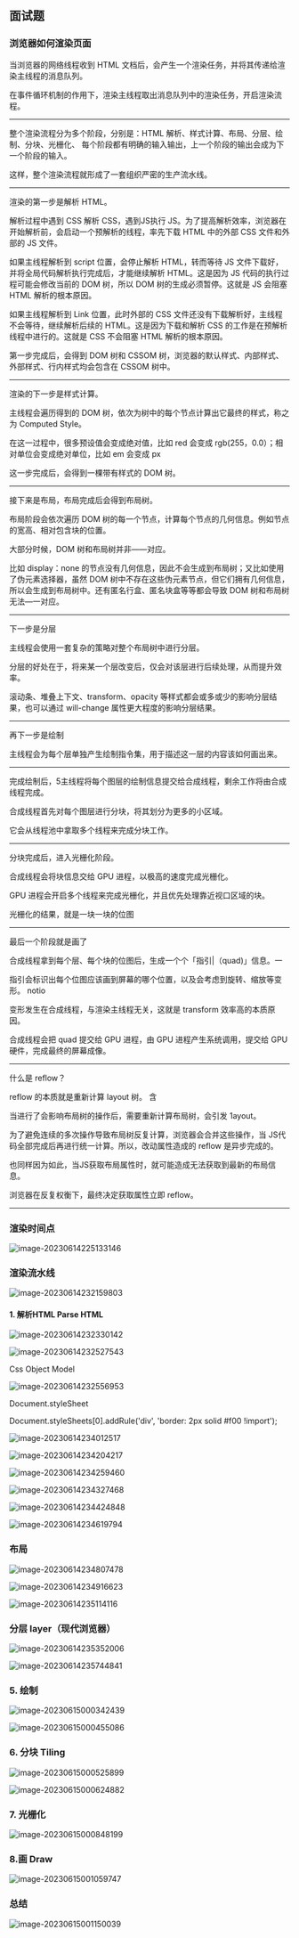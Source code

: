 ## 面试题

### 浏览器如何渲染页面

当浏览器的网络线程收到 HTML 文档后，会产生一个渲染任务，并将其传递给渲染主线程的消息队列。

在事件循环机制的作用下，渲染主线程取出消息队列中的渲染任务，开启渲染流程。

---

整个渲染流程分为多个阶段，分别是：HTML 解析、样式计算、布局、分层、绘制、分块、光栅化、 每个阶段都有明确的输入输出，上一个阶段的输出会成为下一个阶段的输入。

这样，整个渲染流程就形成了一套组织严密的生产流水线。

---

渲染的第一步是解析 HTML。

解析过程中遇到 CSS 解析 CSS，遇到JS执行 JS。为了提高解析效率，浏览器在开始解析前，会启动一个预解析的线程，率先下载 HTML 中的外部 CSS 文件和外部的 JS 文件。

如果主线程解析到 script 位置，会停止解析 HTML，转而等待 JS 文件下载好，并将全局代码解析执行完成后，才能继续解析 HTML。这是因为 JS 代码的执行过程可能会修改当前的 DOM 树，所以 DOM 树的生成必须暂停。这就是 JS 会阻塞 HTML 解析的根本原因。

如果主线程解析到 Link 位置，此时外部的 CSS 文件还没有下载解析好，主线程不会等待，继续解析后续的 HTML。这是因为下载和解析 CSS 的工作是在预解析线程中进行的。这就是 CSS 不会阻塞 HTML 解析的根本原因。

第一步完成后，会得到 DOM 树和 CSSOM 树，浏览器的默认样式、内部样式、外部样式、行内样式均会包含在 CSSOM 树中。

---

渲染的下一步是样式计算。

主线程会遍历得到的 DOM 树，依次为树中的每个节点计算出它最终的样式，称之为 Computed Style。

在这一过程中，很多预设值会变成绝对值，比如 red 会变成 rgb(255，0.0）；相对单位会变成绝对单位，比如 em 会变成 px

这一步完成后，会得到一棵带有样式的 DOM 树。

---

接下来是布局，布局完成后会得到布局树。

布局阶段会依次遍历 DOM 树的每一个节点，计算每个节点的几何信息。例如节点的宽高、相对包含块的位置。

大部分时候，DOM 树和布局树并非——对应。

比如 display：none 的节点没有几何信息，因此不会生成到布局树；又比如使用了伪元素选择器，虽然 DOM 树中不存在这些伪元素节点，但它们拥有几何信息，所以会生成到布局树中。还有匿名行盒、匿名块盒等等都会导致 DOM 树和布局树无法—一对应。

---

下一步是分层

主线程会使用一套复杂的策略对整个布局树中进行分层。

分层的好处在于，将来某一个层改变后，仅会对该层进行后续处理，从而提升效率。

滚动条、堆叠上下文、transform、opacity 等样式都会或多或少的影响分层结果，也可以通过 will-change 属性更大程度的影响分层结果。

---

再下一步是绘制 

主线程会为每个层单独产生绘制指令集，用于描述这一层的内容该如何画出来。

---

完成绘制后，5主线程将每个图层的绘制信息提交给合成线程，剩余工作将由合成线程完成。

合成线程首先对每个图层进行分块，将其划分为更多的小区域。

它会从线程池中拿取多个线程来完成分块工作。

---

分块完成后，进入光栅化阶段。

合成线程会将块信息交给 GPU 进程，以极高的速度完成光栅化。

GPU 进程会开启多个线程来完成光栅化，并且优先处理靠近视口区域的块。

光栅化的结果，就是一块一块的位图

---

最后一个阶段就是画了

合成线程拿到每个层、每个块的位图后，生成一个个「指引|（quad)」信息。一

指引会标识出每个位图应该画到屏幕的哪个位置，以及会考虑到旋转、缩放等变形。 notio

变形发生在合成线程，与渲染主线程无关，这就是 transform 效率高的本质原因。

合成线程会把 quad 提交给 GPU 进程，由 GPU 进程产生系统调用，提交给 GPU 硬件，完成最终的屏幕成像。



---

什么是 reflow？

reflow 的本质就是重新计算 layout 树。 含

当进行了会影响布局树的操作后，需要重新计算布局树，会引发 1ayout。

为了避免连续的多次操作导致布局树反复计算，浏览器会合并这些操作，当 JS代码全部完成后再进行统一计算。所以，改动属性造成的 reflow 是异步完成的。

也同样因为如此，当JS获取布局属性时，就可能造成无法获取到最新的布局信息。

浏览器在反复权衡下，最终决定获取属性立即 reflow。



---







### 渲染时间点

![image-20230614225133146](./img/image-20230614225133146.png)

### 渲染流水线

![image-20230614232159803](./img/image-20230614232159803.png)

#### 1. 解析HTML Parse HTML

![image-20230614232330142](./img/image-20230614232330142.png)

![image-20230614232527543](./img/image-20230614232527543.png)

Css Object Model

![image-20230614232556953](./img/image-20230614232556953.png)

Document.styleSheet

Document.styleSheets[0].addRule('div', 'border: 2px solid #f00 !import');



![image-20230614234012517](./img/image-20230614234012517.png)

![image-20230614234204217](./img/image-20230614234204217.png)

![image-20230614234259460](./img/image-20230614234259460.png)

![image-20230614234327468](./img/image-20230614234327468.png)

![image-20230614234424848](./img/image-20230614234424848.png)

![image-20230614234619794](./img/image-20230614234619794.png)

 ### 布局

![image-20230614234807478](./img/image-20230614234807478.png)

![image-20230614234916623](./img/image-20230614234916623.png)

![image-20230614235114116](./img/image-20230614235114116.png)

### 分层 layer（现代浏览器）

![image-20230614235352006](./img/image-20230614235352006.png)

![image-20230614235744841](./img/image-20230614235744841.png)

### 5. 绘制

![image-20230615000342439](./img/image-20230615000342439.png)

![image-20230615000455086](./img/image-20230615000455086.png)

### 6. 分块 Tiling

![image-20230615000525899](./img/image-20230615000525899.png)

![image-20230615000624882](./img/image-20230615000624882.png)

### 7. 光栅化

![image-20230615000848199](./img/image-20230615000848199.png)

### 8.画 Draw

![image-20230615001059747](./img/image-20230615001059747.png)

### 总结

![image-20230615001150039](./img/image-20230615001150039.png)